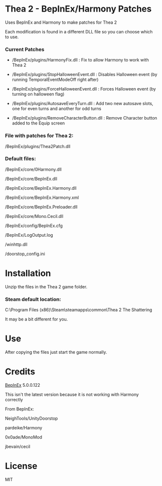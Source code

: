 # Thea 2 - BepInEx/Harmony Patches

Uses BepInEx and Harmony to make patches for Thea 2

Each modification is found in a different DLL file so you can choose which to use.

### Current Patches

+ /BepInEx/plugins/HarmonyFix.dll : Fix to allow Harmony to work with Thea 2

+ /BepInEx/plugins/StopHalloweenEvent.dll : Disables Halloween event (by running TemporalEventModeOff right after)

+ /BepInEx/plugins/ForceHalloweenEvent.dll : Forces Halloween event (by turning on halloween flag)

+ /BepInEx/plugins/AutosaveEveryTurn.dll : Add two new autosave slots, one for even turns and another for odd turns

+ /BepInEx/plugins/RemoveCharacterButton.dll : Remove Character button added to the Equip screen


### File with patches for Thea 2:

/BepInEx/plugins/Thea2Patch.dll

### Default files:

/BepInEx/core/0Harmony.dll

/BepInEx/core/BepInEx.dll

/BepInEx/core/BepInEx.Harmony.dll

/BepInEx/core/BepInEx.Harmony.xml

/BepInEx/core/BepInEx.Preloader.dll

/BepInEx/core/Mono.Cecil.dll

/BepInEx/config/BepInEx.cfg

/BepInEx/LogOutput.log

/winhttp.dll

/doorstop_config.ini


# Installation

Unzip the files in the Thea 2 game folder.

### Steam default location:

C:\Program Files (x86)\Steam\steamapps\common\Thea 2 The Shattering


It may be a bit different for you.



# Use

After copying the files just start the game normally.



# Credits

[BepInEx](https://github.com/BepInEx/BepInEx) 5.0.0.122

This isn't the latest version because it is not working with Harmony correctly

From BepInEx:

NeighTools/UnityDoorstop

pardeike/Harmony

0x0ade/MonoMod

jbevain/cecil


# License

MIT

